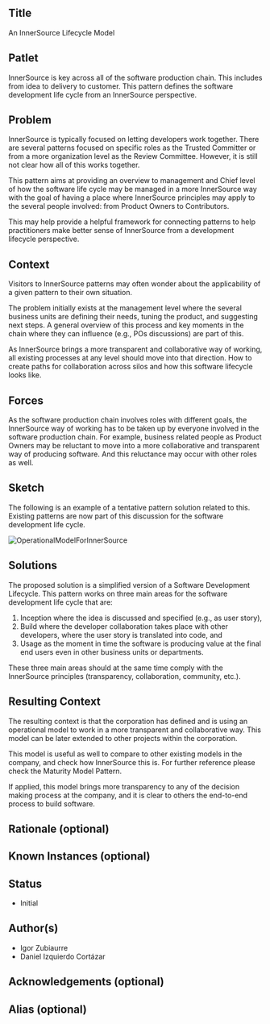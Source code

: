 ## Title

An InnerSource Lifecycle Model

## Patlet

InnerSource is key across all of the software production chain. This includes from idea to delivery to customer. This pattern defines the software development life cycle from an InnerSource perspective.

## Problem

InnerSource is typically focused on letting developers work together. There are several patterns focused on specific roles as the Trusted Committer or from a more organization level as the Review Committee. However, it is still not clear how all of this works together.

This pattern aims at providing an overview to management and Chief level of how the software life cycle may be managed in a more InnerSource way with the goal of having a place where InnerSource principles may apply to the several people involved: from Product Owners to Contributors.

This may help provide a helpful framework for connecting patterns to help practitioners make better sense of InnerSource from a development lifecycle perspective.

## Context

Visitors to InnerSource patterns may often wonder about the applicability of a given pattern to their own situation.

The problem initially exists at the management level where the several business units are defining their needs, tuning the product, and suggesting next steps. A general overview of this process and key moments in the chain where they can influence (e.g., POs discussions) are part of this.

As InnerSource brings a more transparent and collaborative way of working, all existing processes at any level should move into that direction. How to create paths for collaboration across silos and how this software lifecycle looks like.

## Forces

As the software production chain involves roles with different goals, the InnerSource way of working has to be taken up by everyone involved in the software production chain. For example, business related people as Product Owners may be reluctant to move into a more collaborative and transparent way of producing software. And this reluctance may occur with other roles as well.

## Sketch

The following is an example of a tentative pattern solution related to this. Existing patterns are now part of this discussion for the software development life cycle.

![OperationalModelForInnerSource](https://user-images.githubusercontent.com/469119/142229499-e05c60e8-0e8f-4f24-9578-ca05ba4cdab0.png)

## Solutions

The proposed solution is a simplified version of a Software Development Lifecycle. This pattern works on three main areas for the software development life cycle that are:

1. Inception where the idea is discussed and specified (e.g., as user story),
2. Build where the developer collaboration takes place with other developers, where the user story is translated into code, and
3. Usage as the moment in time the software is producing value at the final end users even in other business units or departments.

These three main areas should at the same time comply with the InnerSource principles (transparency, collaboration, community, etc.).

## Resulting Context

The resulting context is that the corporation has defined and is using an operational model to work in a more transparent and collaborative way. This model can be later extended to other projects within the corporation.

This model is useful as well to compare to other existing models in the company, and check how InnerSource this is. For further reference please check the Maturity Model Pattern.

If applied, this model brings more transparency to any of the decision making process at the company, and it is clear to others the end-to-end process to build software.

## Rationale (optional)

## Known Instances (optional)

## Status

* Initial

## Author(s)

* Igor Zubiaurre
* Daniel Izquierdo Cortázar

## Acknowledgements (optional)

## Alias (optional)
